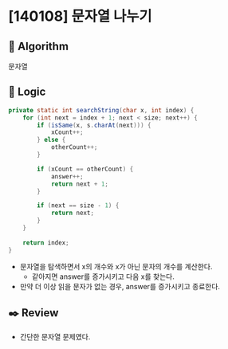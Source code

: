 # [140108] 문자열 나누기

## :pushpin: **Algorithm**

문자열

## :round_pushpin: **Logic**

```java
private static int searchString(char x, int index) {
    for (int next = index + 1; next < size; next++) {
        if (isSame(x, s.charAt(next))) {
            xCount++;
        } else {
            otherCount++;
        }

        if (xCount == otherCount) {
            answer++;
            return next + 1;
        }

        if (next == size - 1) {
            return next;
        }
    }
    
    return index;
}
```

- 문자열을 탐색하면서 x의 개수와 x가 아닌 문자의 개수를 계산한다.
  - 같아지면 answer를 증가시키고 다음 x를 찾는다.
- 만약 더 이상 읽을 문자가 없는 경우, answer를 증가시키고 종료한다.

## :black_nib: **Review**

- 간단한 문자열 문제였다.
